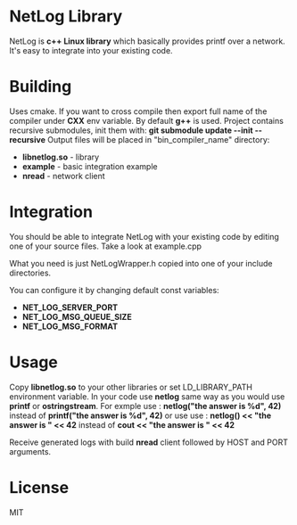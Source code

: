 # NetLog Library

NetLog is **c++ Linux library** which basically provides printf over a network.
It's easy to integrate into your existing code.

# Building

Uses cmake. If you want to cross compile then export full name of the
compiler under **CXX** env variable. By default **g++** is used.
Project contains recursive submodules, init them with: **git submodule update --init --recursive**
Output files will be placed in "bin_compiler_name" directory:
  - **libnetlog.so** - library
  - **example** - basic integration example
  - **nread** - network client

# Integration

You should be able to integrate NetLog with your existing code
by editing one  of your source files. Take a look at example.cpp

What you need is just NetLogWrapper.h copied into one of your include directories.

You can configure it by changing default const variables:
 - **NET_LOG_SERVER_PORT**
 - **NET_LOG_MSG_QUEUE_SIZE**
 - **NET_LOG_MSG_FORMAT**

# Usage

Copy **libnetlog.so** to your other libraries or set LD_LIBRARY_PATH environment variable.
In your code use **netlog** same way as you would use **printf** or **ostringstream**.
For exmple use : **netlog("the answer is %d", 42)** instead of **printf("the answer is %d", 42)**
or use use : **netlog() << "the answer is " << 42** instead of **cout << "the answer is " << 42**

Receive generated logs with build **nread** client followed by HOST and PORT arguments.

# License

MIT